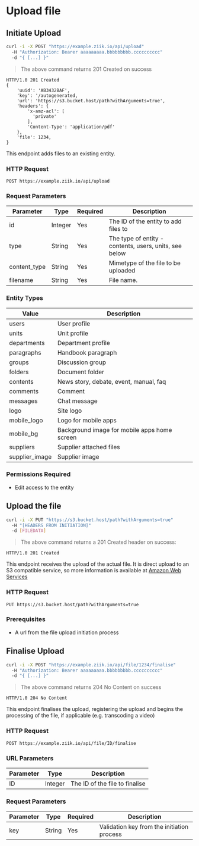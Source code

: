 # Upload file

## Initiate Upload
```bash
curl -i -X POST "https://example.ziik.io/api/upload"
  -H "Authorization: Bearer aaaaaaaaa.bbbbbbbbb.cccccccccc"
  -d "{ [...] }"
```

> The above command returns 201 Created on success

```http
HTTP/1.0 201 Created
{
    'uuid': 'AB3432BAF',
    'key': '/autogenerated,
    'url': 'https://s3.bucket.host/path?withArguments=true',
    'headers': {
        'x-amz-acl': [
          'private'
        ],
        'Content-Type': 'application/pdf'
    },
    'file': 1234,
}
```

This endpoint adds files to an existing entity.

### HTTP Request

`POST https://example.ziik.io/api/upload`

### Request Parameters

Parameter | Type | Required | Description
--------- | ---- | ----------- | --------
id | Integer | Yes | The ID of the entity to add files to
type | String | Yes | The type of entity - contents, users, units, see below
content_type | String | Yes | Mimetype of the file to be uploaded
filename | String | Yes | File name.

### Entity Types
Value | Description
----- | ---- 
users | User profile
units | Unit profile
departments | Department profile
paragraphs | Handbook paragraph
groups | Discussion group
folders | Document folder
contents | News story, debate, event, manual, faq
comments | Comment
messages | Chat message
logo | Site logo
mobile_logo | Logo for mobile apps
mobile_bg | Background image for mobile apps home screen
suppliers | Supplier attached files
supplier_image | Supplier image

### Permissions Required

* Edit access to the entity

## Upload the file
```bash
curl -i -X PUT "https://s3.bucket.host/path?withArguments=true"
  -H "[HEADERS FROM INITIATION]"
  -d [FILEDATA]
```

> The above command returns a 201 Created header on success:

```http
HTTP/1.0 201 Created
```

This endpoint receives the upload of the actual file.
It is direct upload to an S3 compatible service, so more information is available at [Amazon Web Services](https://docs.aws.amazon.com/AmazonS3/latest/dev/PresignedUrlUploadObject.html)

### HTTP Request

`PUT https://s3.bucket.host/path?withArguments=true`

### Prerequisites

* A url from the file upload initiation process

## Finalise Upload

```bash
curl -i -X POST "https://example.ziik.io/api/file/1234/finalise"
  -H "Authorization: Bearer aaaaaaaaa.bbbbbbbbb.cccccccccc"
  -d "{ [...] }"
```

> The above command returns 204 No Content on success

```http
HTTP/1.0 204 No Content
```

This endpoint finalises the upload, registering the upload and begins the processing of the file, if applicable (e.g. transcoding a video)

### HTTP Request

`POST https://example.ziik.io/api/file/ID/finalise`

### URL Parameters

Parameter | Type |  Description
--------- | ---- |  --------
ID | Integer | The ID of the file to finalise

### Request Parameters

Parameter | Type | Required | Description
--------- | ---- | ----------- | --------
key | String | Yes | Validation key from the initiation process